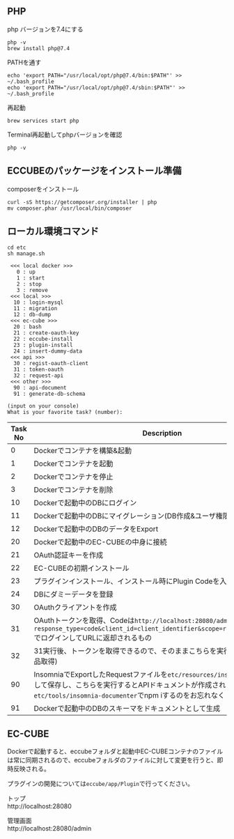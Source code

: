 ## PHP

php バージョンを7.4にする
```
php -v
brew install php@7.4
```

PATHを通す
```
echo 'export PATH="/usr/local/opt/php@7.4/bin:$PATH"' >> ~/.bash_profile
echo 'export PATH="/usr/local/opt/php@7.4/sbin:$PATH"' >> ~/.bash_profile
```

再起動
```
brew services start php
```

Terminal再起動してphpバージョンを確認
```
php -v
```

## ECCUBEのパッケージをインストール準備

composerをインストール
```
curl -sS https://getcomposer.org/installer | php
mv composer.phar /usr/local/bin/composer
```

## ローカル環境コマンド
```
cd etc
sh manage.sh

 <<< local docker >>>
   0 : up
   1 : start
   2 : stop
   3 : remove
 <<< local >>>
  10 : login-mysql
  11 : migration
  12 : db-dump
 <<< ec-cube >>>
  20 : bash
  21 : create-oauth-key
  22 : eccube-install
  23 : plugin-install
  24 : insert-dummy-data
 <<< api >>>
  30 : regist-oauth-client
  31 : token-oauth
  32 : request-api
 <<< other >>>
  90 : api-document
  91 : generate-db-schema

(input on your console)
What is your favorite task? (number):
```
|Task No|Description|
|---|---|
|0|Dockerでコンテナを構築&起動|
|1|Dockerでコンテナを起動|
|2|Dockerでコンテナを停止|
|3|Dockerでコンテナを削除|
|10|Dockerで起動中のDBにログイン|
|11|Dockerで起動中のDBにマイグレーション(DB作成&ユーザ権限追加)|
|12|Dockerで起動中のDBのデータをExport|
|20|Dockerで起動中のEC-CUBEの中身に接続|
|21|OAuth認証キーを作成|
|22|EC-CUBEの初期インストール|
|23|プラグインインストール、インストール時にPlugin Codeを入力|
|24|DBにダミーデータを登録|
|30|OAuthクライアントを作成|
|31|OAuthトークンを取得、Codeは```http://localhost:28080/admin/authorize?response_type=code&client_id=client_identifier&scope=read&state=hogehoge```でログインしてURLに返却されるもの|
|32|31実行後、トークンを取得できるので、そのままこちらを実行し、APIテスト(商品取得)|
|90|InsomniaでExportしたRequestファイルを```etc/resources/insomnia/api.json```として保存し、こちらを実行するとAPIドキュメントが作成される ※実行前に```etc/tools/insomnia-documenter```でnpm iするのをお忘れなく|
|91|Dockerで起動中のDBのスキーマをドキュメントとして生成|

## EC-CUBE

Dockerで起動すると、eccubeフォルダと起動中EC-CUBEコンテナのファイルは常に同期されるので、eccubeフォルダのファイルに対して変更を行うと、即時反映される。

プラグインの開発については```eccube/app/Plugin```で行ってください。

トップ  
http://localhost:28080

管理画面  
http://localhost:28080/admin
